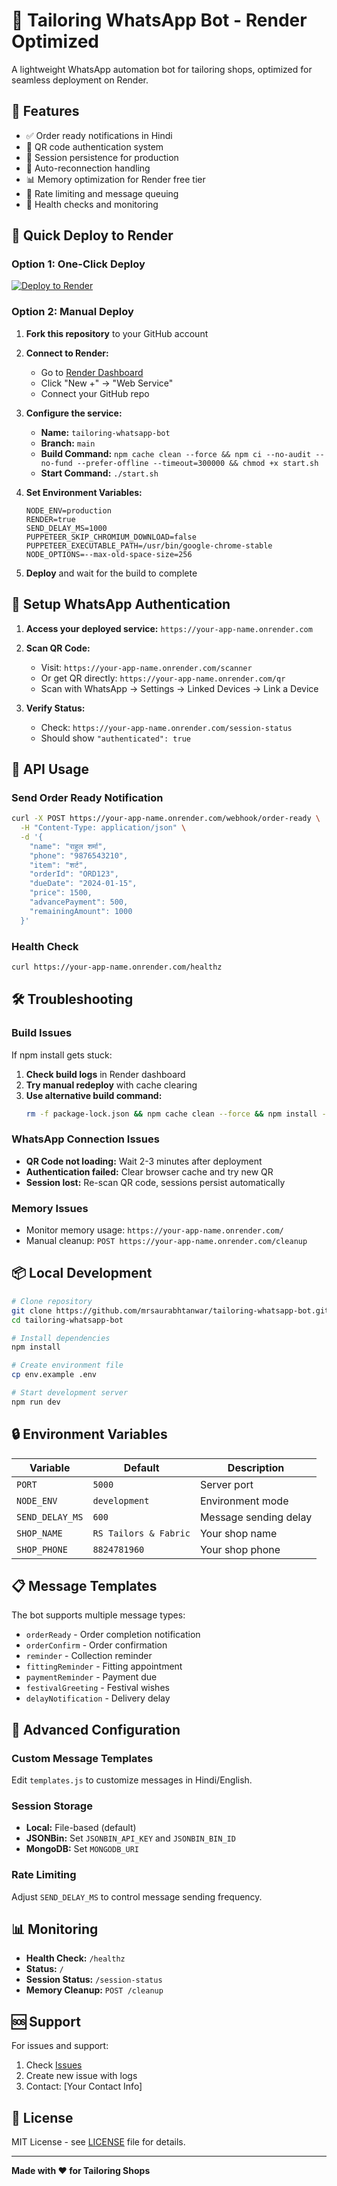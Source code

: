 # 🧵 Tailoring WhatsApp Bot - Render Optimized

A lightweight WhatsApp automation bot for tailoring shops, optimized for seamless deployment on Render.

## 🌟 Features

- ✅ Order ready notifications in Hindi
- 📱 QR code authentication system
- 💾 Session persistence for production
- 🔄 Auto-reconnection handling
- 📊 Memory optimization for Render free tier
- 🎯 Rate limiting and message queuing
- 🔧 Health checks and monitoring

## 🚀 Quick Deploy to Render

### Option 1: One-Click Deploy
[![Deploy to Render](https://render.com/images/deploy-to-render-button.svg)](https://render.com/deploy?repo=https://github.com/mrsaurabhtanwar/tailoring-whatsapp-bot)

### Option 2: Manual Deploy

1. **Fork this repository** to your GitHub account

2. **Connect to Render:**
   - Go to [Render Dashboard](https://dashboard.render.com)
   - Click "New +" → "Web Service"
   - Connect your GitHub repo

3. **Configure the service:**
   - **Name:** `tailoring-whatsapp-bot`
   - **Branch:** `main`
   - **Build Command:** `npm cache clean --force && npm ci --no-audit --no-fund --prefer-offline --timeout=300000 && chmod +x start.sh`
   - **Start Command:** `./start.sh`

4. **Set Environment Variables:**
   ```
   NODE_ENV=production
   RENDER=true
   SEND_DELAY_MS=1000
   PUPPETEER_SKIP_CHROMIUM_DOWNLOAD=false
   PUPPETEER_EXECUTABLE_PATH=/usr/bin/google-chrome-stable
   NODE_OPTIONS=--max-old-space-size=256
   ```

5. **Deploy** and wait for the build to complete

## 📱 Setup WhatsApp Authentication

1. **Access your deployed service:** `https://your-app-name.onrender.com`

2. **Scan QR Code:**
   - Visit: `https://your-app-name.onrender.com/scanner`
   - Or get QR directly: `https://your-app-name.onrender.com/qr`
   - Scan with WhatsApp → Settings → Linked Devices → Link a Device

3. **Verify Status:**
   - Check: `https://your-app-name.onrender.com/session-status`
   - Should show `"authenticated": true`

## 🔧 API Usage

### Send Order Ready Notification

```bash
curl -X POST https://your-app-name.onrender.com/webhook/order-ready \
  -H "Content-Type: application/json" \
  -d '{
    "name": "राहुल शर्मा",
    "phone": "9876543210",
    "item": "शर्ट",
    "orderId": "ORD123",
    "dueDate": "2024-01-15",
    "price": 1500,
    "advancePayment": 500,
    "remainingAmount": 1000
  }'
```

### Health Check
```bash
curl https://your-app-name.onrender.com/healthz
```

## 🛠 Troubleshooting

### Build Issues
If npm install gets stuck:

1. **Check build logs** in Render dashboard
2. **Try manual redeploy** with cache clearing
3. **Use alternative build command:**
   ```bash
   rm -f package-lock.json && npm cache clean --force && npm install --no-package-lock --timeout=300000
   ```

### WhatsApp Connection Issues
- **QR Code not loading:** Wait 2-3 minutes after deployment
- **Authentication failed:** Clear browser cache and try new QR
- **Session lost:** Re-scan QR code, sessions persist automatically

### Memory Issues
- Monitor memory usage: `https://your-app-name.onrender.com/`
- Manual cleanup: `POST https://your-app-name.onrender.com/cleanup`

## 📦 Local Development

```bash
# Clone repository
git clone https://github.com/mrsaurabhtanwar/tailoring-whatsapp-bot.git
cd tailoring-whatsapp-bot

# Install dependencies
npm install

# Create environment file
cp env.example .env

# Start development server
npm run dev
```

## 🔒 Environment Variables

| Variable | Default | Description |
|----------|---------|-------------|
| `PORT` | `5000` | Server port |
| `NODE_ENV` | `development` | Environment mode |
| `SEND_DELAY_MS` | `600` | Message sending delay |
| `SHOP_NAME` | `RS Tailors & Fabric` | Your shop name |
| `SHOP_PHONE` | `8824781960` | Your shop phone |

## 📋 Message Templates

The bot supports multiple message types:
- `orderReady` - Order completion notification
- `orderConfirm` - Order confirmation
- `reminder` - Collection reminder
- `fittingReminder` - Fitting appointment
- `paymentReminder` - Payment due
- `festivalGreeting` - Festival wishes
- `delayNotification` - Delivery delay

## 🔧 Advanced Configuration

### Custom Message Templates
Edit `templates.js` to customize messages in Hindi/English.

### Session Storage
- **Local:** File-based (default)
- **JSONBin:** Set `JSONBIN_API_KEY` and `JSONBIN_BIN_ID`
- **MongoDB:** Set `MONGODB_URI`

### Rate Limiting
Adjust `SEND_DELAY_MS` to control message sending frequency.

## 📊 Monitoring

- **Health Check:** `/healthz`
- **Status:** `/`
- **Session Status:** `/session-status`
- **Memory Cleanup:** `POST /cleanup`

## 🆘 Support

For issues and support:
1. Check [Issues](https://github.com/mrsaurabhtanwar/tailoring-whatsapp-bot/issues)
2. Create new issue with logs
3. Contact: [Your Contact Info]

## 📄 License

MIT License - see [LICENSE](LICENSE) file for details.

---

**Made with ❤️ for Tailoring Shops**